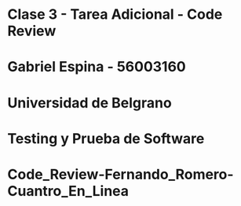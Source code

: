 # Clase 3 - Tarea Adicional - Code Review
  #  Gabriel Espina - 56003160
  #  Universidad de Belgrano
  #  Testing y Prueba de Software
  #  Code_Review-Fernando_Romero-Cuantro_En_Linea
